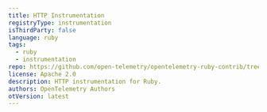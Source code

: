 ```yaml
---
title: HTTP Instrumentation
registryType: instrumentation
isThirdParty: false
language: ruby
tags:
  - ruby
  - instrumentation
repo: https://github.com/open-telemetry/opentelemetry-ruby-contrib/tree/main/instrumentation/http
license: Apache 2.0
description: HTTP instrumentation for Ruby.
authors: OpenTelemetry Authors
otVersion: latest
---
```

